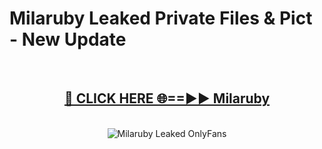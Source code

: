 # Milaruby Leaked Private Files & Pict - New Update
<br>
<div align="center">
<h2><a href="https://mediafilles.blogspot.com/?title=Milaruby" rel="nofollow">🔴 CLICK HERE 🌐==►► Milaruby</a></h2>
<br>
<a href="https://mediafilles.blogspot.com/?title=Milaruby" rel="nofollow" data-target="animated-image.originalLink"><img src="https://i.ibb.co.com/WyWwxjT/player-gif2.gif" alt="Milaruby Leaked OnlyFans" style="max-width: 100%; display: inline-block;" data-target="animated-image.originalImage"></a>
</div>
<br>